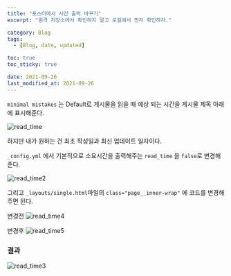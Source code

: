 ```yaml
---
title: "포스터에서 시간 출력 바꾸기"
excerpt: "원격 저장소에서 확인하지 말고 로컬에서 먼저 확인하자."

category: Blog
tags:
  - [Blog, date, updated]

toc: true
toc_sticky: true

date: 2021-09-26
last_modified_at: 2021-09-26
---
```


`minimal mistakes` 는 Default로 게시물을 읽을 때 예상 되는 시간을 게시물 제목 아래에 표시해준다.

![read_time](https://user-images.githubusercontent.com/52882578/134806170-93ac2b5f-ca46-45b5-a719-c5b5421b224e.PNG)

하지만 내가 원하는 건 최초 작성일과 최신 업데이트 일자이다.

`_config.yml` 에서 기본적으로 소요시간을 출력해주는 `read_time` 을 `false`로 변경해준다.

![read_time2](https://user-images.githubusercontent.com/52882578/134806460-a7544ce5-52e3-45f2-9382-c0c85df392dd.PNG)

그리고 `_layouts/single.html`파일의 `class="page__inner-wrap"` 에 코드를 변경해주면 된다.

변경전
![read_time4](https://user-images.githubusercontent.com/52882578/134808534-84e18bb7-7f32-405d-9074-4cb058b041a1.PNG)

변경후
![read_time5](https://user-images.githubusercontent.com/52882578/134808536-ac23fd66-a265-4af7-98a0-6004971aa8c1.PNG)

### **결과**

![read_time3](https://user-images.githubusercontent.com/52882578/134808203-e79d2166-1e2f-4773-996d-e013aba356e3.PNG)
